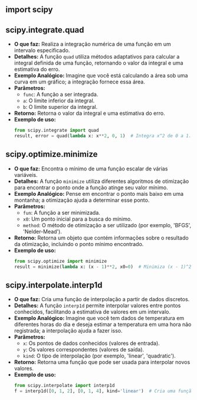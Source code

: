 ## import scipy

## scipy.integrate.quad
- **O que faz:** Realiza a integração numérica de uma função em um intervalo especificado.
- **Detalhes:** A função `quad` utiliza métodos adaptativos para calcular a integral definida de uma função, retornando o valor da integral e uma estimativa do erro.
- **Exemplo Analógico:** Imagine que você está calculando a área sob uma curva em um gráfico; a integração fornece essa área.
- **Parâmetros:** 
  - `func`: A função a ser integrada.
  - `a`: O limite inferior da integral.
  - `b`: O limite superior da integral.
- **Retorno:** Retorna o valor da integral e uma estimativa do erro.
- **Exemplo de uso:**
  ```python
  from scipy.integrate import quad
  result, error = quad(lambda x: x**2, 0, 1)  # Integra x^2 de 0 a 1.
  ```

## scipy.optimize.minimize
- **O que faz:** Encontra o mínimo de uma função escalar de várias variáveis.
- **Detalhes:** A função `minimize` utiliza diferentes algoritmos de otimização para encontrar o ponto onde a função atinge seu valor mínimo.
- **Exemplo Analógico:** Pense em encontrar o ponto mais baixo em uma montanha; a otimização ajuda a determinar esse ponto.
- **Parâmetros:** 
  - `fun`: A função a ser minimizada.
  - `x0`: Um ponto inicial para a busca do mínimo.
  - `method`: O método de otimização a ser utilizado (por exemplo, 'BFGS', 'Nelder-Mead').
- **Retorno:** Retorna um objeto que contém informações sobre o resultado da otimização, incluindo o ponto mínimo encontrado.
- **Exemplo de uso:**
  ```python
  from scipy.optimize import minimize
  result = minimize(lambda x: (x - 1)**2, x0=0)  # Minimiza (x - 1)^2.
  ```

## scipy.interpolate.interp1d
- **O que faz:** Cria uma função de interpolação a partir de dados discretos.
- **Detalhes:** A função `interp1d` permite interpolar valores entre pontos conhecidos, facilitando a estimativa de valores em um intervalo.
- **Exemplo Analógico:** Imagine que você tem dados de temperatura em diferentes horas do dia e deseja estimar a temperatura em uma hora não registrada; a interpolação ajuda a fazer isso.
- **Parâmetros:** 
  - `x`: Os pontos de dados conhecidos (valores de entrada).
  - `y`: Os valores correspondentes (valores de saída).
  - `kind`: O tipo de interpolação (por exemplo, 'linear', 'quadratic').
- **Retorno:** Retorna uma função que pode ser usada para interpolar novos valores.
- **Exemplo de uso:**
  ```python
  from scipy.interpolate import interp1d
  f = interp1d([0, 1, 2], [0, 1, 4], kind='linear')  # Cria uma função de interpolação linear.
  ```
